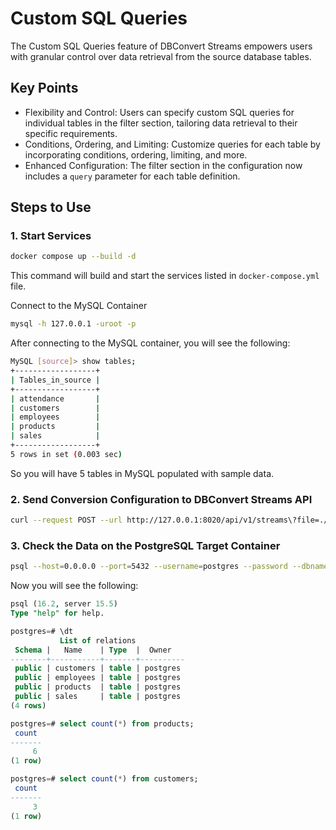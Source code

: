 # Custom SQL Queries

The Custom SQL Queries feature of DBConvert Streams empowers users with granular control over data retrieval from the source database tables.

## Key Points

- Flexibility and Control: Users can specify custom SQL queries for individual tables in the filter section, tailoring data retrieval to their specific requirements.
- Conditions, Ordering, and Limiting: Customize queries for each table by incorporating conditions, ordering, limiting, and more.
- Enhanced Configuration: The filter section in the configuration now includes a `query` parameter for each table definition.

## Steps to Use

### 1. Start Services

```bash
docker compose up --build -d
```

This command will build and start the services listed in `docker-compose.yml` file.

Connect to the MySQL Container
```bash
mysql -h 127.0.0.1 -uroot -p
```

After connecting to the MySQL container, you will see the following:

```bash
MySQL [source]> show tables;
+------------------+
| Tables_in_source |
+------------------+
| attendance       |
| customers        |
| employees        |
| products         |
| sales            |
+------------------+
5 rows in set (0.003 sec)
```

So you will have 5 tables in MySQL populated with sample data.

### 2. Send Conversion Configuration to DBConvert Streams API

```bash
curl --request POST --url http://127.0.0.1:8020/api/v1/streams\?file=./config.json
```

### 3. Check the Data on the PostgreSQL Target Container
```bash
psql --host=0.0.0.0 --port=5432 --username=postgres --password --dbname=postgres
```

Now you will see the following:

```sql
psql (16.2, server 15.5)
Type "help" for help.

postgres=# \dt
           List of relations
 Schema |   Name    | Type  |  Owner   
--------+-----------+-------+----------
 public | customers | table | postgres
 public | employees | table | postgres
 public | products  | table | postgres
 public | sales     | table | postgres
(4 rows)

postgres=# select count(*) from products; 
 count 
-------
     6
(1 row)

postgres=# select count(*) from customers; 
 count 
-------
     3
(1 row)
```
